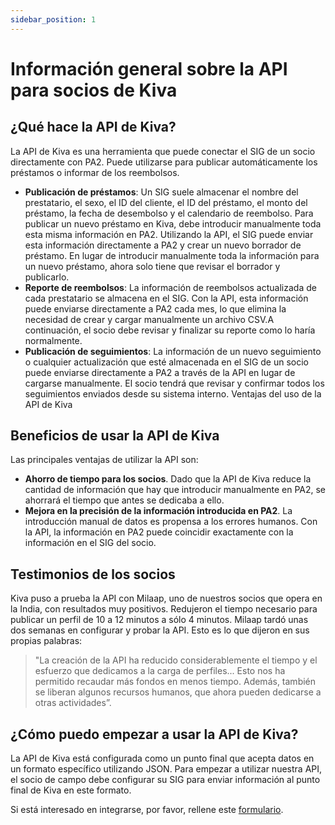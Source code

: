 ```yaml
---
sidebar_position: 1
---
```


# Información general sobre la API para socios de Kiva

## ¿Qué hace la API de Kiva?
La API de Kiva es una herramienta que puede conectar el SIG de un socio directamente con PA2. Puede utilizarse para publicar automáticamente los préstamos o informar de los reembolsos.

* **Publicación de préstamos**: Un SIG suele almacenar el nombre del prestatario, el sexo, el ID del cliente, el ID del préstamo, el monto del préstamo, la fecha de desembolso y el calendario de reembolso. Para publicar un nuevo préstamo en Kiva, debe introducir manualmente toda esta misma información en PA2. Utilizando la API, el SIG puede enviar esta información directamente a PA2 y crear un nuevo borrador de préstamo. En lugar de introducir manualmente toda la información para un nuevo préstamo, ahora solo tiene que revisar el borrador y publicarlo.
* **Reporte de reembolsos**: La información de reembolsos actualizada de cada prestatario se almacena en el SIG. Con la API, esta información puede enviarse directamente a PA2 cada mes, lo que elimina la necesidad de crear y cargar manualmente un archivo CSV.A continuación, el socio debe revisar y finalizar su reporte como lo haría normalmente.
* **Publicación de seguimientos**: La información de un nuevo seguimiento o cualquier actualización que esté almacenada en el SIG de un socio puede enviarse directamente a PA2 a través de la API en lugar de cargarse manualmente. El socio tendrá que revisar y confirmar todos los seguimientos enviados desde su sistema interno. Ventajas del uso de la API de Kiva

## Beneficios de usar la API de Kiva
Las principales ventajas de utilizar la API son:

* **Ahorro de tiempo para los socios**. Dado que la API de Kiva reduce la cantidad de información que hay que introducir manualmente en PA2, se ahorrará el tiempo que antes se dedicaba a ello.
* **Mejora en la precisión de la información introducida en PA2**. La introducción manual de datos es propensa a los errores humanos. Con la API, la información en PA2 puede coincidir exactamente con la información en el SIG del socio.

## Testimonios de los socios

Kiva puso a prueba la API con Milaap, uno de nuestros socios que opera en la India, con resultados muy positivos. Redujeron el tiempo necesario para publicar un perfil de 10 a 12 minutos a sólo 4 minutos. Milaap tardó unas dos semanas en configurar y probar la API. Esto es lo que dijeron en sus propias palabras: 

> "La creación de la API ha reducido considerablemente el tiempo y el esfuerzo que dedicamos a la carga de perfiles... Esto nos ha permitido recaudar más fondos en menos tiempo. Además, también se liberan algunos recursos humanos, que ahora pueden dedicarse a otras actividades”.

## ¿Cómo puedo empezar a usar la API de Kiva?

La API de Kiva está configurada como un punto final que acepta datos en un formato específico utilizando JSON. Para empezar a utilizar nuestra API, el socio de campo debe configurar su SIG para enviar información al punto final de Kiva en este formato.

Si está interesado en integrarse, por favor, rellene este [formulario](https://kiva.tfaforms.net/111).
